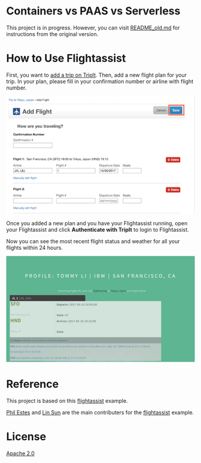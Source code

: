 # Containers vs PAAS vs Serverless

This project is in progress. However, you can visit [README_old.md](README_old.md) for instructions from the original version.

# How to Use Flightassist

First, you want to [add a trip on Triplt](https://www.tripit.com/trip/create). Then, add a new flight plan for your trip. In your plan, please fill in your confirmation number or airline with flight number.

![Triple plan](images/plans.png)

Once you added a new plan and you have your Flightassist running, open your Flightassist and click **Authenticate with TripIt** to login to Flightassist.

Now you can see the most recent flight status and weather for all your flights within 24 hours.

![Flightassist status](images/status.png)

# Reference 

This project is based on this [flightassist](https://github.com/estesp/flightassist) example.

[Phil Estes](https://github.com/estesp) and [Lin Sun](https://github.com/linsun) are the main contributers for the [flightassist](https://github.com/estesp/flightassist) example.

# License
[Apache 2.0](LICENSE)